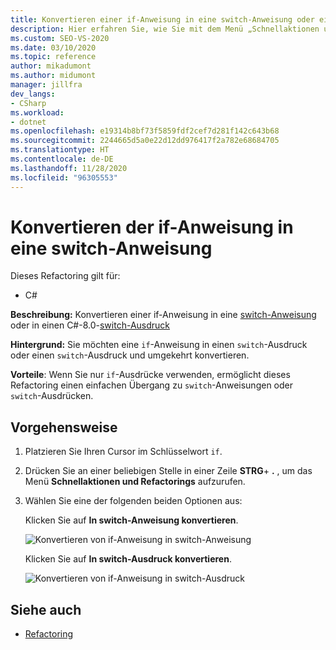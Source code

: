 ```yaml
---
title: Konvertieren einer if-Anweisung in eine switch-Anweisung oder einen switch-Ausdruck
description: Hier erfahren Sie, wie Sie mit dem Menü „Schnellaktionen und Refactorings…“ eine if-Anweisung in eine switch-Anweisung oder einen switch-Ausdruck aus C# 8.0 konvertieren.
ms.custom: SEO-VS-2020
ms.date: 03/10/2020
ms.topic: reference
author: mikadumont
ms.author: midumont
manager: jillfra
dev_langs:
- CSharp
ms.workload:
- dotnet
ms.openlocfilehash: e19314b8bf73f5859fdf2cef7d281f142c643b68
ms.sourcegitcommit: 2244665d5a0e22d12dd976417f2a782e68684705
ms.translationtype: HT
ms.contentlocale: de-DE
ms.lasthandoff: 11/28/2020
ms.locfileid: "96305553"
---
```

# <a name="convert-if-statement-to-switch-statement-or-switch-expression"></a>Konvertieren der if-Anweisung in eine switch-Anweisung

Dieses Refactoring gilt für:

- C#

**Beschreibung:** Konvertieren einer if-Anweisung in eine [switch-Anweisung](/dotnet/csharp/language-reference/keywords/switch) oder in einen C#-8.0-[switch-Ausdruck](/dotnet/csharp/whats-new/csharp-8#switch-expressions)

**Hintergrund:** Sie möchten eine `if`-Anweisung in einen `switch`-Ausdruck oder einen `switch`-Ausdruck und umgekehrt konvertieren.

**Vorteile**: Wenn Sie nur `if`-Ausdrücke verwenden, ermöglicht dieses Refactoring einen einfachen Übergang zu `switch`-Anweisungen oder `switch`-Ausdrücken.

## <a name="how-to"></a>Vorgehensweise

1. Platzieren Sie Ihren Cursor im Schlüsselwort `if`.
2. Drücken Sie an einer beliebigen Stelle in einer Zeile **STRG**+ **.** , um das Menü **Schnellaktionen und Refactorings** aufzurufen.
3. Wählen Sie eine der folgenden beiden Optionen aus:

    Klicken Sie auf **In switch-Anweisung konvertieren**.

   ![Konvertieren von if-Anweisung in switch-Anweisung](media/convert-if-to-switch-statement.png)

    Klicken Sie auf **In switch-Ausdruck konvertieren**.

    ![Konvertieren von if-Anweisung in switch-Ausdruck](media/convert-if-to-switch-expression.png)

## <a name="see-also"></a>Siehe auch

- [Refactoring](../refactoring-in-visual-studio.md)
